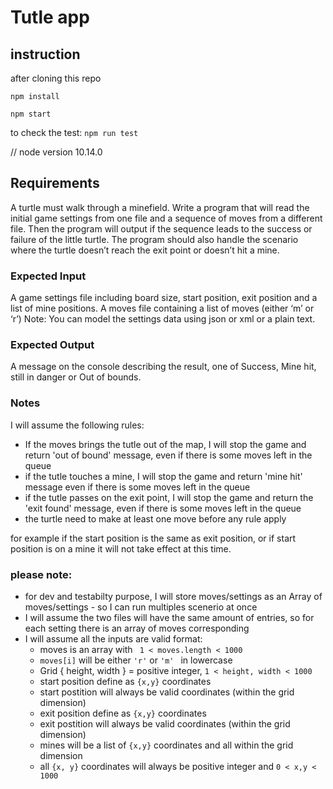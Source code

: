 # Tutle app

## instruction
after cloning this repo

  `npm install`

  `npm start`

  to check the test:
  `npm run test`

// node version 10.14.0


## Requirements
A turtle must walk through a minefield. Write a program that will read the initial game settings
from one file and a sequence of moves from a different file.
Then the program will output if the sequence leads to the success or failure of the little turtle.
The program should also handle the scenario where the turtle doesn’t reach the exit point or
doesn’t hit a mine.

### Expected Input
A game settings file including board size, start position, exit position and a list of mine positions.
A moves file containing a list of moves (either ‘m’ or ‘r’)
Note: You can model the settings data using json or xml or a plain text.
### Expected Output
A message on the console describing the result, one of Success, Mine hit, still in danger or Out
of bounds.

### Notes
I will assume the following rules:
- If the moves brings the tutle out of the map, I will stop the game and return 'out of bound' message, even if there is some moves left in the queue
- if the tutle touches a mine, I will stop the game and return 'mine hit' message even if there is some moves left in the queue
- if the tutle passes on the exit point, I will stop the game and return the 'exit found' message, even if there is some moves left in the queue
- the turtle need to make at least one move before any rule apply
 
for example if the start position is the same as exit position, or
if start position is on a mine it will not take effect at this time.

### please note:
- for dev and testabilty purpose, I will store moves/settings as an Array of moves/settings - so I can run multiples scenerio at once
- I will assume the two files will have the same amount of entries, so for each setting there is an array of moves corresponding
- I will assume all the inputs are valid format:
    - moves is an array with  ` 1 < moves.length < 1000`
    - `moves[i]` will be either `'r'` or `'m' ` in lowercase 
    - Grid { height, width } = positive integer, `1 < height, width < 1000`
    - start position define as `{x,y}` coordinates
    - start postition will always be valid coordinates (within the grid dimension)
    - exit position define as `{x,y}` coordinates
    - exit postition will always be valid coordinates (within the grid dimension)
    - mines will be a list of `{x,y}` coordinates and all within the grid dimension
    - all `{x, y}` coordinates will always be positive integer and `0 < x,y < 1000`

